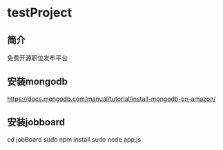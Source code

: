 # testProject
## 简介
免费开源职位发布平台

## 安装mongodb
https://docs.mongodb.com/manual/tutorial/install-mongodb-on-amazon/

## 安装jobboard
cd jobBoard
sudo npm install
sudo node app.js


